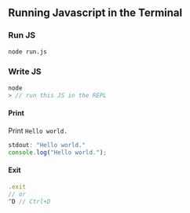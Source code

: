 ## Running Javascript in the Terminal

### Run JS

```bash
node run.js
```

### Write JS

```js
node
> // run this JS in the REPL
```

#### Print

Print `Hello world.`

```js
stdout: "Hello world."
console.log("Hello world.");
```

#### Exit

```js
.exit
// or
^D // Ctrl+D
```